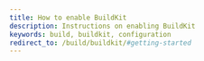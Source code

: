 ```yaml
---
title: How to enable BuildKit
description: Instructions on enabling BuildKit
keywords: build, buildkit, configuration
redirect_to: /build/buildkit/#getting-started
---
```

